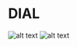 # DIAL

![alt text](download1.png "watchface screenshot")
![alt text](download2.png "watchface screenshot")
